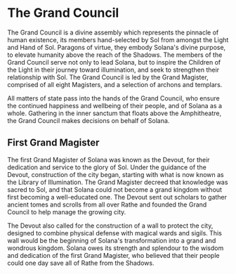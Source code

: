 # The Grand Council

The Grand Council is a divine assembly which represents the pinnacle of human existence, its members hand-selected by Sol from amongst the Light and Hand of Sol. Paragons of virtue, they embody Solana's divine purpose, to elevate humanity above the reach of the Shadows. The members of the Grand Council serve not only to lead Solana, but to inspire the Children of the Light in their journey toward illumination, and seek to strengthen their relationship with Sol. The Grand Council is led by the Grand Magister, comprised of all eight Magisters, and a selection of archons and templars.

All matters of state pass into the hands of the Grand Council, who ensure the continued happiness and wellbeing of their people, and of Solana as a whole. Gathering in the inner sanctum that floats above the Amphitheatre, the Grand Council makes decisions on behalf of Solana.

## First Grand Magister

The first Grand Magister of Solana was known as the Devout, for their dedication and service to the glory of Sol. Under the guidance of the Devout, construction of the city began, starting with what is now known as the Library of Illumination. The Grand Magister decreed that knowledge was sacred to Sol, and that Solana could not become a grand kingdom without first becoming a well-educated one. The Devout sent out scholars to gather ancient tomes and scrolls from all over Rathe and founded the Grand Council to help manage the growing city.

The Devout also called for the construction of a wall to protect the city, designed to combine physical defense with magical wards and sigils. This wall would be the beginning of Solana's transformation into a grand and wondrous kingdom. Solana owes its strength and splendour to the wisdom and dedication of the first Grand Magister, who believed that their people could one day save all of Rathe from the Shadows.
